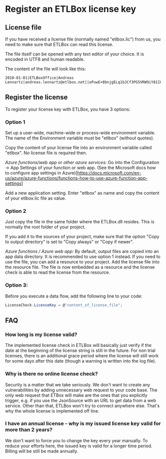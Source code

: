 ﻿# Register an ETLBox license key

## License file 

If you have received a license file (normally named "etlbox.lic") from us, you need to make sure that ETLBox can read this license. 

The file itself can be opened with any text editor of your choice. It is encoded in UTF8 and human readable. 

The content of the file will look like this:

```
2010-01-01|ETLBoxOffice|Andreas Lennartz|andreas.lennartz@etlbox.net||oPuwE+8bnjgELq1bJCf3PG5VRW9iY81ICgRZoRddVwd9FuEFSYddrz6PmP1u4g2QSQ+0hqvC/VRTm4ZgUJsJYqEOvr0tfYcL9l9enH1DgdTG5bInSLc7+C+vTxRbpHYn5Pz05YUA3IWqtv6LRfiakQlTxl8NYwUhgL249Q9x3Co=
```

## Register the license

To register your license key with ETLBox, you have 3 options: 

### Option 1

Set up a user-wide, machine-wide or process-wide environment variable. The name of the Environment variable must be "etlbox" (without quotes).

Copy the content of your license file into an environment variable called "etlbox". No license file is required then. 

*Azure functions/web app or other azure services:*
Go into the Configuration -> App Settings of your function or web app. (See the Microsoft docs how to configure app settings in Azure)[https://docs.microsoft.com/en-us/azure/azure-functions/functions-how-to-use-azure-function-app-settings]

Add a new application setting. Enter "etlbox" as name and copy the content of your etlbox.lic file as value. 

### Option 2

Just copy the file in the same folder where the ETLBox.dll resides. This is normally the root folder of your project. 

If you add it to the sources of your project, make sure that the option "Copy to output directory" is set to "Copy always" or "Copy if newer". 

*Azure functions / Azure web app:*
By default, output files are copied into an app data directory. It is recommended to use option 1 instead. 
If you need to use the file, you can add a resource to your project. Add the license file into the resource file. The file is now embedded as a resource and the license check is able to read the license from the resource. 

### Option 3:

Before you execute a data flow, add the following line to your code:

```C#
LicenseCheck.LicenseKey = @"content_of_license_file";
```

## FAQ

### How long is my license valid?

The implemented license check in ETLBox will basically just verify if the date at the beginning of the license string is still in the future. For non trial licenses, there is an additional grace period where the license will still work for some days after this date (though a warning is written into the log file). 

### Why is there no online license check?

Security is a matter that we take seriously. We don't want to create any vulnerabilities by adding unnecessary web request to your code base. 
The only web request that ETBox will make are the ones that you explicitly trigger, e.g. if you use the JsonSource with an URL to get data from a web service. Other than that, ETLBox won't try to connect anywhere else. That's why the whole license is implemented off line. 

### I have an annual license - why is my issued license key valid for more than 2 years?

We don't want to force you to change the key every year manually. To reduce your efforts here, the issued key is valid for a longer time period. Billing will be still be made annually.


